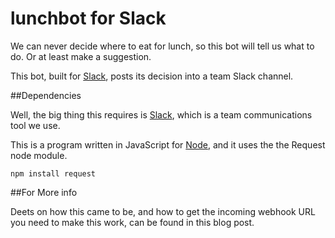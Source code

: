 # lunchbot for Slack
We can never decide where to eat for lunch, so this bot will tell us what to do. Or at least make a suggestion. 

This bot, built for [Slack](https://slack.com/), posts its decision into a team Slack channel.

##Dependencies

Well, the big thing this requires is [Slack](https://slack.com/), which is a team communications tool we use.

This is a program written in JavaScript for [Node](http://nodejs.org/), and it uses the the Request node module.

	npm install request
	
##For More info

Deets on how this came to be, and how to get the incoming webhook URL you need to make this work, can be found in this blog post.
